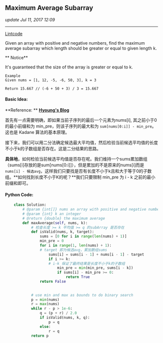 ## Maximum Average Subarray
_update Jul 11, 2017 12:09_

---
[Lintcode](http://www.lintcode.com/en/problem/maximum-average-subarray/)

Given an array with positive and negative numbers, find the maximum average subarray which length should be greater or equal to given length k.

** Notice**

It's guaranteed that the size of the array is greater or equal to k.

    Example
    Given nums = [1, 12, -5, -6, 50, 3], k = 3
    
    Return 15.667 // (-6 + 50 + 3) / 3 = 15.667

#### Basic Idea:
**Reference: ** **[Hyoung's Blog](http://blog.hyoung.me/cn/2017/02/binary-search-ii/)**

首先有一点需要明确，即如果当前子序列的最后一个元素为nums[i], 其之前小于0的最小前缀和为 min_pre，则该子序列的最大和为 `sum[nums[0:i]] - min_pre`。这也是 Kadane 算法的基本原理。

接下来，我们可以用二分法确定候选最大平均值，然后检验当前候选平均值的长度不小于k的子数组是否存在。这是二分结果的思路。

**具体地**，如何检验当前候选平均值是否存在呢。我们维持一个sums累加数组（sums[i]存放的是sum[nums[0:i]]），但是累加的不是原来的nums[i]而是`nums[i] - 候选avg`，这样我们只要找是否有长度不小于k且和大于等于0的子数组。**如何找到长度不小于K的呢？**我们只要限制 min_pre 为 i - k 之前的最小前缀和即可。

#### Python Code:
```python
    class Solution:
        # @param {int[]} nums an array with positive and negative numbers
        # @param {int} k an integer
        # @return {double} the maximum average
        def maxAverage(self, nums, k):
            # 检查长度 >= k 平均值 >= q 的subArray 是否存在
            def isValid(nums, k, target):
                sums = [0 for i in range(len(nums) + 1)]
                min_pre = 0
                for i in range(1, len(nums) + 1):
                # target 即为候选avg，累加数组sums
                    sums[i] = sums[i - 1] + nums[i - 1] - target
                    if i >= k:
                    # i-k 保证了最终结果是长度不小于k的子数组
                        min_pre = min(min_pre, sums[i - k])
                        if sums[i] - min_pre >= 0:
                            return True
                return False
            
            
            # use min and max as bounds to do binary search
            p = min(nums)
            r = max(nums)
            while r - p > 1e-6:
                q = (p + r) / 2.0
                if isValid(nums, k, q):
                    p = q
                else:
                    r = q
            return p
```
